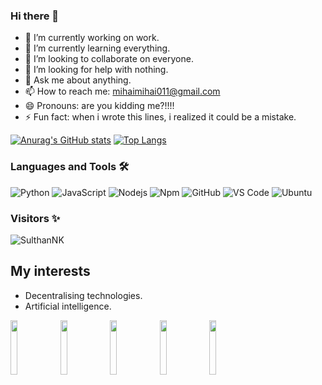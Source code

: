 ### Hi there 👋


- 🔭 I’m currently working on work.
- 🌱 I’m currently learning everything.
- 👯 I’m looking to collaborate on everyone.
- 🤔 I’m looking for help with nothing.
- 💬 Ask me about anything.
- 📫 How to reach me: mihaimihai011@gmail.com
- 😄 Pronouns: are you kidding me?!!!!
- ⚡ Fun fact: when i wrote this lines, i realized it could be a mistake.

[![Anurag's GitHub stats](https://github-readme-stats.vercel.app/api?username=mihai011&count_private=true&theme=radical)](https://github.com/anuraghazra/github-readme-stats)
[![Top Langs](https://github-readme-stats.vercel.app/api/top-langs/?username=mihai011&theme=material-palenight&hide=Jupyter&layout=compact)](https://github.com/anuraghazra/github-readme-stats)

### Languages and Tools 🛠 

![Python](http://img.shields.io/badge/-Python-3776AB?style=flat-square&logo=python&logoColor=ffffff)
![JavaScript](https://img.shields.io/badge/-JavaScript-%23F7DF1C?style=flat-square&logo=javascript&logoColor=000000&labelColor=%23F7DF1C&color=%23FFCE5A)
![Nodejs](https://img.shields.io/badge/-Nodejs-339933?style=flat-square&logo=Node.js&logoColor=ffffff)
![Npm](https://img.shields.io/badge/-npm-CB3837?style=flat-square&logo=npm)
![GitHub](https://img.shields.io/badge/-GitHub-181717?style=flat-square&logo=github)
![VS Code](http://img.shields.io/badge/-VS%20Code-007ACC?style=flat-square&logo=visual-studio-code&logoColor=ffffff)
![Ubuntu](https://img.shields.io/badge/Ubuntu-E95420?style=flat-square&logo=ubuntu&logoColor=black)
<br/>

###  Visitors ✨

<p align="left"> <img src="https://komarev.com/ghpvc/?username=mihai011" alt="SulthanNK" /> </p>

## My interests
- Decentralising technologies.
- Artificial intelligence.

<span>
<img src='https://ipfs.io/ipfs/QmTgtbb4LckHaXh1YhpNcBu48cFY8zgT1Lh49q7q7ksf3M/vector/ipfs-logo-vector-ice-text.svg' height='15%' width='15%'>
<img src='https://upload.wikimedia.org/wikipedia/commons/a/ab/LeetCode_logo_white_no_text.svg' height='15%' width='15%'>
<img src='https://i2.wp.com/www.codingnagger.com/wp-content/uploads/2019/12/advent-of-code-2019.jpeg?w=2000&ssl=1' height='15%' width='15%'>
<img src='https://s3.amazonaws.com/pbblogassets/uploads/2020/04/17213507/Synthwave-and-Vaporwave-Tutorial-Look-of-Synthwave.jpg' height='15%' width='15%'>
<img src='https://upload.wikimedia.org/wikipedia/commons/thumb/5/5c/Jordan_Peterson_by_Gage_Skidmore.jpg/1280px-Jordan_Peterson_by_Gage_Skidmore.jpg' height='15%' width='15%'>
</span>
